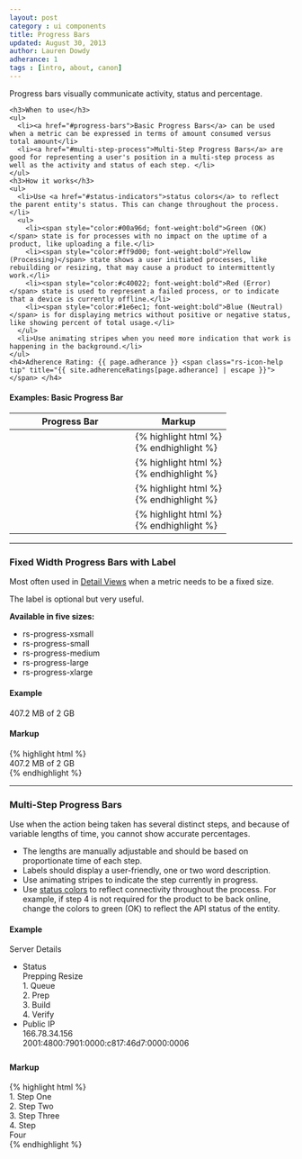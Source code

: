 ```yaml
---
layout: post
category : ui components
title: Progress Bars
updated: August 30, 2013
author: Lauren Dowdy
adherance: 1
tags : [intro, about, canon]
---
```

<div class="rs-row">
  <div class="span-3">
    <p>Progress bars visually communicate activity, status and percentage.</p>

    <h3>When to use</h3>
    <ul>
      <li><a href="#progress-bars">Basic Progress Bars</a> can be used when a metric can be expressed in terms of amount consumed versus total amount</li>
      <li><a href="#multi-step-process">Multi-Step Progress Bars</a> are good for representing a user's position in a multi-step process as well as the activity and status of each step. </li>
    </ul>
    <h3>How it works</h3>
    <ul>
      <li>Use <a href="#status-indicators">status colors</a> to reflect the parent entity's status. This can change throughout the process.</li>
      <ul>
        <li><span style="color:#00a96d; font-weight:bold">Green (OK)</span> state is for processes with no impact on the uptime of a product, like uploading a file.</li>
        <li><span style="color:#ff9d00; font-weight:bold">Yellow (Processing)</span> state shows a user initiated processes, like rebuilding or resizing, that may cause a product to intermittently work.</li>
        <li><span style="color:#c40022; font-weight:bold">Red (Error)</span> state is used to represent a failed process, or to indicate that a device is currently offline.</li>
        <li><span style="color:#1e6ec1; font-weight:bold">Blue (Neutral)</span> is for displaying metrics without positive or negative status, like showing percent of total usage.</li>
      </ul>
      <li>Use animating stripes when you need more indication that work is happening in the background.</li>
    </ul>
    <h4>Adherence Rating: {{ page.adherance }} <span class="rs-icon-help tip" title="{{ site.adherenceRatings[page.adherance] | escape }}"></span> </h4>
  </div>
  <div class="list-table span-8 offset-1">
    <h4>Examples: <span class="rs-quiet">Basic Progress Bar</span></h4>
    <table>
      <thead>
        <tr>
          <th style="width: 200px">
            <span class="table-sort-text">Progress Bar</span>
            <span class="table-sort-indicator"></span>
          </a>
        </th>
        <th>
          <span class="table-sort-text">Markup</span>
          <span class="table-sort-indicator"></span>
        </a>
      </th>
    </tr>
  </thead>
  <tbody>
    <tr>
      <td>
        <div class="rs-progress">
          <div class="rs-progress-inner">
            <div class="rs-segment" style="width: 50%">
              <div class="rs-bar rs-status-ok"></div>
            </div>
          </div>
        </div>
        <br>
        <div class="rs-progress">
          <div class="rs-progress-inner">
            <div class="rs-segment" style="width: 60%">
              <div class="rs-bar rs-status-ok rs-bar-striped"></div>
            </div>
          </div>
        </div>
      </td>
      <td><div class="collapsible-highlight">{% highlight html %}<!-- Default Ok Bar -->
<div class="rs-progress">
  <div class="rs-progress-inner">
    <div class="rs-segment" style="width: 50%">
      <div class="rs-bar rs-status-ok"></div>
    </div>
  </div>
</div>

<!-- Striped Ok Bar -->
<div class="rs-progress">
  <div class="rs-progress-inner">
    <div class="rs-segment" style="width: 60%">
      <div class="rs-bar rs-status-ok rs-bar-striped"></div>
    </div>
  </div>
</div>{% endhighlight %}</div></td>
  </tr>
  <tr>
    <td>
      <div class="rs-progress">
        <div class="rs-progress-inner">
          <div class="rs-segment" style="width: 50%">
            <div class="rs-bar rs-status-warning"></div>
          </div>
        </div>
      </div>
      <br>
      <div class="rs-progress">
        <div class="rs-progress-inner">
          <div class="rs-segment" style="width: 60%">
            <div class="rs-bar rs-status-warning rs-bar-striped"></div>
          </div>
        </div>
      </div>
    </td>
    <td><div class="collapsible-highlight">{% highlight html %}<!-- Default Warning Bar -->
<div class="rs-progress">
  <div class="rs-progress-inner">
    <div class="rs-segment" style="width: 50%">
      <div class="rs-bar rs-status-warning"></div>
    </div>
  </div>
</div>

<!-- Striped Warning Bar -->
<div class="rs-progress">
  <div class="rs-progress-inner">
    <div class="rs-segment" style="width: 60%">
      <div class="rs-bar rs-status-warning rs-bar-striped"></div>
    </div>
  </div>
</div>{% endhighlight %}</div></td>
  </tr>
  </tr>
  <tr>
    <td>
      <div class="rs-progress">
        <div class="rs-progress-inner">
          <div class="rs-segment" style="width: 50%">
            <div class="rs-bar rs-status-error"></div>
          </div>
        </div>
      </div>
      <br>
      <div class="rs-progress">
        <div class="rs-progress-inner">
          <div class="rs-segment" style="width: 60%">
            <div class="rs-bar rs-status-error rs-bar-striped"></div>
          </div>
        </div>
      </div>
    </td>
    <td><div class="collapsible-highlight">{% highlight html %}<!-- Default Error Style -->
<div class="rs-progress">
  <div class="rs-progress-inner">
    <div class="rs-segment" style="width: 50%">
      <div class="rs-bar rs-status-error"></div>
    </div>
  </div>
</div>

<!-- Striped Error Style -->
<div class="rs-progress">
  <div class="rs-progress-inner">
    <div class="rs-segment" style="width: 60%">
      <div class="rs-bar rs-status-error rs-bar-striped"></div>
    </div>
  </div>
</div>{% endhighlight %}</div></td>
  </tr>
  <tr>
    <td>
      <div class="rs-progress">
        <div class="rs-progress-inner">
          <div class="rs-segment" style="width: 50%">
            <div class="rs-bar rs-status-neutral"></div>
          </div>
        </div>
      </div>
      <br>
      <div class="rs-progress">
        <div class="rs-progress-inner">
          <div class="rs-segment" style="width: 60%">
            <div class="rs-bar rs-status-neutral rs-bar-striped"></div>
          </div>
        </div>
      </div>
    </td>
    <td><div class="collapsible-highlight">{% highlight html %}<!-- Default Neutral Bar -->
<div class="rs-progress">
  <div class="rs-progress-inner">
    <div class="rs-segment" style="width: 60%">
      <div class="rs-bar rs-status-neutral"></div>
    </div>
  </div>
</div>

<!-- Striped Neutral Bar -->
<div class="rs-progress">
  <div class="rs-progress-inner">
    <div class="rs-segment" style="width: 60%">
      <div class="rs-bar rs-status-neutral rs-bar-striped"></div>
    </div>
  </div>
</div>{% endhighlight %}</div></td>
  </tr>
</tbody>
</table>
</div>
</div>
<hr class="subsection-divider" id="progress-bar-sizes">
<h3>Fixed Width Progress Bars with Label</h3>
<div class="rs-row">
  <div class="span-3">
    <p>Most often used in <a href="/ux-patterns/#detail-view">Detail Views</a> when a metric needs to be a fixed size.</p>
    <p>The label is optional but very useful.</p>
    <p><strong>Available in five sizes:</strong></p>
    <ul>
      <li>rs-progress-xsmall</li>
      <li>rs-progress-small</li>
      <li>rs-progress-medium</li>
      <li>rs-progress-large</li>
      <li>rs-progress-xlarge</li>
    </ul>
  </div>
  <div class="span-8 offset-1">
    <h4>Example</h4>
    <div class="rs-progress rs-progress-medium">
      <div class="rs-progress-inner">
        <div class="rs-segment" style="width: 25%">
          <div class="rs-bar rs-status-neutral"></div>
        </div>
      </div>
      <span class="rs-progress-label">407.2 MB of 2 GB</span>
    </div>
    <h4 class="markup-margin">Markup</h4>
{% highlight html %}<div class="rs-progress rs-progress-medium">
  <div class="rs-progress-inner">
    <div class="rs-segment" style="width: 25%">
      <div class="rs-bar rs-status-neutral"></div>
    </div>
  </div>
  <span class="rs-progress-label">407.2 MB of 2 GB</span>
</div>{% endhighlight %}
  </div>
</div>

<hr class="subsection-divider" id="multi-step-process">
<h3>Multi-Step Progress Bars</h3>
<div class="rs-row">
  <div class="span-3">
    <p>Use when the action being taken has several distinct steps, and because of variable lengths of time, you cannot show accurate percentages.</p>
    <ul>
      <li>The lengths are manually adjustable and should be based on proportionate time of each step.</li>
      <li>Labels should display a user-friendly, one or two word description.</li>
      <li>Use animating stripes to indicate the step currently in progress.</li>
      <li>Use <a href="#status-indicators">status colors</a> to reflect connectivity throughout the process. For example, if step 4 is not required for the product to be back online, change the colors to green (OK) to reflect the API status of the entity.</li>
    </ul>
  </div>
  <div class="list-table span-8 offset-1">
    <h4>Example</h4>
    <div class="rs-panel rs-content" style="margin-top: 0px; min-height: 190px">
      <div class="rs-detail-section">
        <div class="rs-detail-section-header">
          <div class="rs-detail-section-title">Server Details</div>
        </div>
        <div class="rs-detail-section-body">
          <div class="rs-detail-section-body">
            <ul class="rs-detail-list">
              <li class="rs-detail-item">
                <div class="rs-detail-key">Status</div>
                <div class="rs-detail-value">
                  Prepping Resize
                  <div class="rs-progress">
                    <div class="rs-progress-inner">
                      <div class="rs-segment" style="width: 20%">
                        <div class="rs-bar rs-status-warning"></div>
                        <div class="rs-caption">1. Queue</div>
                      </div>
                      <div class="rs-segment" style="width: 40%">
                        <div class="rs-bar rs-status-warning rs-bar-striped"></div>
                        <div class="rs-caption">2. Prep</div>
                      </div>
                      <div class="rs-segment" style="width: 25%">
                        <div class="rs-bar"></div>
                        <div class="rs-caption">3. Build</div>
                      </div>
                      <div class="rs-segment" style="width: 15%">
                        <div class="rs-bar"></div>
                        <div class="rs-caption">4. Verify</div>
                      </div>
                    </div>
                  </div>
                </div>
              </li>
              <li class="rs-detail-item">
                <div class="rs-detail-key">Public IP</div>
                <div class="rs-detail-value">
                  166.78.34.156<br>
                  2001:4800:7901:0000:c817:46d7:0000:0006<br>
                </div>
              </li>
            </ul>
          </div>
        </div>
      </div>
    </div>
    <h4 class="markup-margin">Markup</h4>
    {% highlight html %}<div class="rs-progress">
    <div class="rs-progress-inner">
      <div class="rs-segment" style="width: 20%">
        <div class="rs-bar rs-status-warning"></div>
        <div class="rs-caption">1. Step One</div>
      </div>
      <div class="rs-segment" style="width: 40%">
        <div class="rs-bar rs-status-warning rs-bar-striped"></div>
        <div class="rs-caption">2. Step Two</div>
      </div>
      <div class="rs-segment" style="width: 25%">
        <div class="rs-bar"></div>
        <div class="rs-caption">3. Step Three</div>
      </div>
      <div class="rs-segment" style="width: 15%">
        <div class="rs-bar"></div>
        <div class="rs-caption">4. Step Four</div>
      </div>
    </div>
  </div>{% endhighlight %}
</div>
</div>
